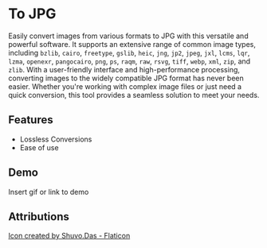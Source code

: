 
# To JPG

Easily convert images from various formats to JPG with this versatile and powerful software. It supports an extensive range of common image types, including `bzlib`, `cairo`, `freetype`, `gslib`, `heic`, `jng`, `jp2`, `jpeg`, `jxl`, `lcms`, `lqr`, `lzma`, `openexr`, `pangocairo`, `png`, `ps`, `raqm`, `raw`, `rsvg`, `tiff`, `webp`, `xml`, `zip`, and `zlib`. With a user-friendly interface and high-performance processing, converting images to the widely compatible JPG format has never been easier. Whether you're working with complex image files or just need a quick conversion, this tool provides a seamless solution to meet your needs.


## Features

- Lossless Conversions
- Ease of use


## Demo

Insert gif or link to demo


## Attributions

[Icon created by Shuvo.Das - Flaticon](https://www.flaticon.com/free-icons/jpg-file)




